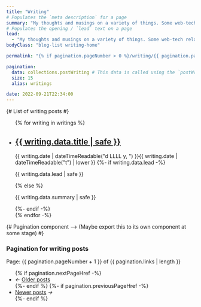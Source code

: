 ```yaml
---
title: "Writing"
# Populates the `meta description` for a page
summary: "My thoughts and musings on a variety of things. Some web-tech related, some philosophical, some of a religious nature and some just me trying to process something as honestly as I can."
# Populates the opening / `lead` text on a page
lead:
  - "My thoughts and musings on a variety of things. Some web-tech related, some philosophical, some of a religious nature and some just me trying to process something as honestly as I can."
bodyClass: "blog-list writing-home"

permalink: "{% if pagination.pageNumber > 0 %}/writing/{{ pagination.pageNumber + 1 }}/index.html{% else %}/writing.html{% endif %}"

pagination:
  data: collections.postWriting # This data is called using the `postWriting.js` collection script
  size: 15
  alias: writings

date: 2022-09-21T22:34:00
---
```


{# List of writing posts #}
<ul role="list" class="writing__list | no-list | flow">
{% for writing in writings %}
  <li class="writing__list-item">
    <article class="writing__summary | flow">
      <h2><a href="{{ writing.url }}">{{ writing.data.title | safe }}</a></h2>
      <time datetime="{{ writing.date | dateTime }}">{{ writing.date | dateTimeReadable("d LLLL y, ") }}{{ writing.date | dateTimeReadable("t") | lower }}</time>
      {%- if writing.data.lead -%}
        <p>{{ writing.data.lead | safe }}</p>
      {% else %}
        <p>{{ writing.data.summary | safe }}</p>
      {%- endif -%}
    </article>
  </li>
{% endfor -%}
</ul>

{# Pagination component --> (Maybe export this to its own component at some stage) #}
<nav class="pagination">
  <h3 class="visually-hidden">Pagination for writing posts</h3>
  <span class="visually-hidden">Page: {{ pagination.pageNumber + 1 }} of {{ pagination.links | length  }}</span>
  <ul role="list" class="pagination__list | no-list">
    {% if pagination.nextPageHref -%}
      <li class="pagination__list-item">
        <i aria-hidden="true">&larr;</i>
        <a href="{{ pagination.nextPageHref }}">Older <span class="visually-hidden">posts</span></a>
      </li>
    {%- endif %}
    {%- if pagination.previousPageHref -%}
      <li class="pagination__list-item">
        <a href="{{ pagination.previousPageHref }}">Newer <span class="visually-hidden">posts</span></a>
        <i aria-hidden="true">&rarr;</i>
      </li>
    {%- endif %}
  </ul>
</nav>
